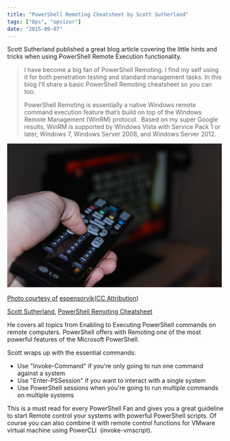 ```yaml
---
title: "PowerShell Remoting Cheatsheet by Scott Sutherland"
tags: ["Ops", "opvizor"]
date: "2015-09-07"
---
```


Scott Sutherland published a great blog article covering the little hints and tricks when using PowerShell Remote Execution functionality. 

> I have become a big fan of PowerShell Remoting. I find my self using it for both penetration testing and standard management tasks. In this blog I'll share a basic PowerShell Remoting cheatsheet so you can too. 
> 
> PowerShell Remoting is essentially a native Windows remote command execution feature that’s build on top of the Windows Remote Management (WinRM) protocol.  Based on my super Google results, WinRM is supported by Windows Vista with Service Pack 1 or later, Windows 7, Windows Server 2008, and Windows Server 2012.

[![PowerShell Remoting](/images/blog/5728486437_1f69302183.jpg)](https://blog.netspi.com/powershell-remoting-cheatsheet/)

[](https://blog.netspi.com/powershell-remoting-cheatsheet/)

[Photo courtesy of](https://blog.netspi.com/powershell-remoting-cheatsheet/) [espensorvik](https://www.flickr.com/photos/28478778@N05/5728486437/)([CC Attribution](http://creativecommons.org/licenses/by/3.0/))

[Scott Sutherland](http://www.twitter.com/@_nullbind "Scott Sutherland"), [PowerShell Remoting Cheatsheet](https://blog.netspi.com/powershell-remoting-cheatsheet/ "PowerShell Remoting Cheatsheet")

He covers all topics from Enabling to Executing PowerShell commands on remote computers. PowerShell offers with Remoting one of the most powerful features of the Microsoft PowerShell. 

Scott wraps up with the essential commands:

- Use "Invoke-Command" if you're only going to run one command against a system
- Use "Enter-PSSession" if you want to interact with a single system
- Use PowerShell sessions when you're going to run multiple commands on multiple systems

This is a must read for every PowerShell Fan and gives you a great guideline to start Remote control your systems with powerful PowerShell scripts. Of course you can also combine it with remote control functions for VMware virtual machine using PowerCLI  (invoke-vmscript).
